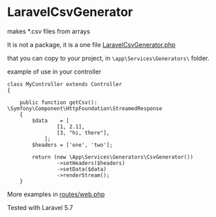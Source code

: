 # LaravelCsvGenerator
makes *.csv files from arrays

It is not a package, it is a one file [LaravelCsvGenerator.php](https://github.com/Eugene-Melbourne/LaravelCsvGenerator/blob/master/LaravelCsvGenerator.php) 

that you can copy to your project, in `\app\Services\Generators\` folder.


example of use in your controller 

    class MyController extends Controller
    {

        public function getCsv(): \Symfony\Component\HttpFoundation\StreamedResponse
        {
            $data    = [
                    [1, 2.1],
                    [3, "hi, there"],
                ];
            $headers = ['one', 'two'];

            return (new \App\Services\Generators\CsvGenerator())
                    ->setHeaders($headers)
                    ->setData($data)
                    ->renderStream();
        }
     
                
                
More examples in [routes/web.php](https://github.com/Eugene-Melbourne/LaravelCsvGenerator/blob/master/routes/web.php)

Tested with Laravel 5.7

